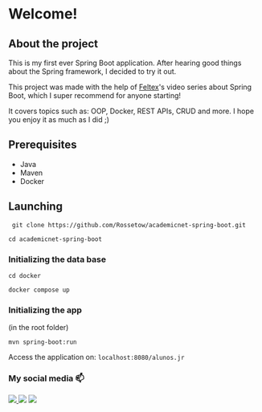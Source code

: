 
# Welcome!

## About the project


This is my first ever Spring Boot application. After hearing good things about the Spring framework, I decided to try it out. 

This project was made with the help of [Feltex](https://www.youtube.com/@FeltexBr)'s video series about Spring Boot, which I super recommend for anyone starting!

It covers topics such as: OOP, Docker, REST APIs, CRUD and more. I hope you enjoy it as much as I did ;)
## Prerequisites

- Java
- Maven
- Docker
## Launching 

``` git clone https://github.com/Rossetow/academicnet-spring-boot.git```

``` cd academicnet-spring-boot ```

### Initializing the data base

``` cd docker ```

``` docker compose up ```

### Initializing the app

(in the root folder)

``` mvn spring-boot:run ```

Access the application on: `localhost:8080/alunos.jr`
### My social media 📫
<div>
  <a href="https://www.linkedin.com/in/rossetow/" target="_blank">
  <img src="https://img.shields.io/badge/LinkedIn-0077B5?style=for-the-badge&logo=linkedin&logoColor=white" target="_blank">
  </a>
  <a href="mailto:rafaelrosseto05@gmail.com" target="_blank"><img src="https://img.shields.io/badge/Gmail-D14836?style=for-the-badge&logo=gmail&logoColor=white" target="_blank"></a>
  <a href="https://www.instagram.com/rossetow.rar/" target="_blank"><img src="https://img.shields.io/badge/Instagram-E4405F?style=for-the-badge&logo=instagram&logoColor=white" target="_blank"></a>
</div>
